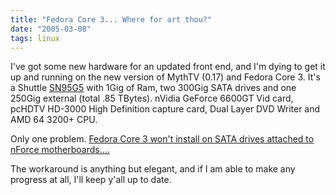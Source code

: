 ```yaml
---
title: "Fedora Core 3... Where for art thou?"
date: "2005-03-08"
tags: linux
---
```


I've got some new hardware for an updated front end, and I'm dying to get it up and running on the new version of MythTV (0.17) and Fedora Core 3. It's a Shuttle [SN95G5](http://global.shuttle.com/Product/Barebone/SN95G5.asp) with 1Gig of Ram, two 300Gig SATA drives and one 250Gig external (total .85 TBytes). nVidia GeForce 6600GT Vid card, pcHDTV HD-3000 High Definition capture card, Dual Layer DVD Writer and AMD 64 3200+ CPU.  
  
Only one problem. [Fedora Core 3 won't install on SATA drives attached to nForce motherboards....](http://www.nforcershq.com/forum/viewtopic.php?t=57794)  
  
The workaround is anything but elegant, and if I am able to make any progress at all, I'll keep y'all up to date.
